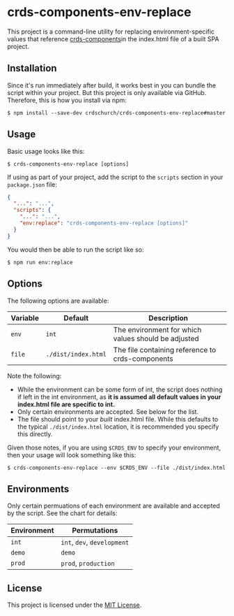 # crds-components-env-replace

This project is a command-line utility for replacing environment-specific values that reference [crds-components](https://github.com/crdschurch/crds-components)in the index.html file of a built SPA project.

## Installation

Since it's run immediately after build, it works best in you can bundle the script within your project. But this project is only available via GitHub. Therefore, this is how you install via npm:

    $ npm install --save-dev crdschurch/crds-components-env-replace#master

## Usage

Basic usage looks like this:

    $ crds-components-env-replace [options]

If using as part of your project, add the script to the `scripts` section in your `package.json` file:

```json
{
  "...": "...",
  "scripts": {
    "...": "...",
    "env:replace": "crds-components-env-replace [options]"
  }
}
```

You would then be able to run the script like so:

    $ npm run env:replace

## Options

The following options are available:

| Variable | Default             | Description                                         |
| -------- | ------------------- | --------------------------------------------------- |
| `env`    | `int`               | The environment for which values should be adjusted |
| `file`   | `./dist/index.html` | The file containing reference to crds-components    |

Note the following:

- While the environment can be some form of int, the script does nothing if left in the int environment, as **it is assumed all default values in your index.html file are specific to int.**
- Only certain environments are accepted. See below for the list.
- The file should point to your _built_ index.html file. While this defaults to the typical `./dist/index.html` location, it is recommended you specify this directly.

Given those notes, if you are using `$CRDS_ENV` to specify your environment, then your usage will look something like this:

    $ crds-components-env-replace --env $CRDS_ENV --file ./dist/index.html

## Environments

Only certain permuations of each environment are available and accepted by the script. See the chart for details:

| Environment | Permutations                |
| ----------- | --------------------------- |
| `int`       | `int`, `dev`, `development` |
| `demo`      | `demo`                      |
| `prod`      | `prod`, `production`        |

## License

This project is licensed under the [MIT License](LICENSE).
